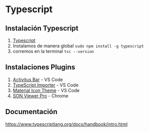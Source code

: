 # Typescript

## Instalación Typescript
<ol>
   <li><a href="https://www.typescriptlang.org/download/">Typescript</a></li>
   <li>Instalamos de manera global <code>sudo npm install -g typescript</code></li>
   <li>corremos en la terminal <code>tsc --version</code></li>
</ol>

## Instalaciones Plugins

<ol>
   <li><a href="https://marketplace.visualstudio.com/items?itemName=Gruntfuggly.activitusbar">Activitus Bar</a> - VS Code</li> 
   <li><a href="https://marketplace.visualstudio.com/items?itemName=pmneo.tsimporter">TypeScript Importer</a> - VS Code</li> 
   <li><a href="https://marketplace.visualstudio.com/items?itemName=PKief.material-icon-theme">Material Icon Theme</a> - VS Code</li> 
   <li><a href="https://chromewebstore.google.com/detail/json-viewer-pro/eifflpmocdbdmepbjaopkkhbfmdgijcc">SON Viewer Pro</a> - Chrome</li> 
</ol>

## Documentación 

https://www.typescriptlang.org/docs/handbook/intro.html

